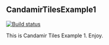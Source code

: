 CandamirTilesExample1
---------------------

[![Build status](https://ci.appveyor.com/api/projects/status/fj6vdamh7bo26w3b/branch/main?svg=true)](https://ci.appveyor.com/project/tomdodd4598/ucl-phas0100-candamirtilesexample1)

This is Candamir Tiles Example 1. Enjoy.
